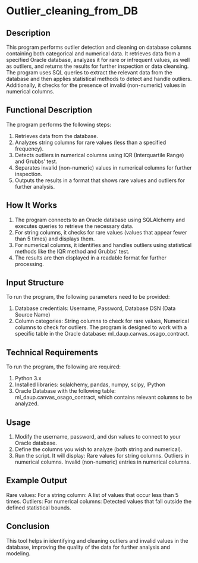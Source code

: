 # Outlier_cleaning_from_DB
## Description
This program performs outlier detection and cleaning on database columns containing both categorical and numerical data. It retrieves data from a specified Oracle database, analyzes it for rare or infrequent values, as well as outliers, and returns the results for further inspection or data cleansing. The program uses SQL queries to extract the relevant data from the database and then applies statistical methods to detect and handle outliers. Additionally, it checks for the presence of invalid (non-numeric) values in numerical columns.

## Functional Description
The program performs the following steps:
1. Retrieves data from the database.
2. Analyzes string columns for rare values (less than a specified frequency).
3. Detects outliers in numerical columns using IQR (Interquartile Range) and Grubbs’ test.
4. Separates invalid (non-numeric) values in numerical columns for further inspection.
5. Outputs the results in a format that shows rare values and outliers for further analysis.

## How It Works
1. The program connects to an Oracle database using SQLAlchemy and executes queries to retrieve the necessary data.
2. For string columns, it checks for rare values (values that appear fewer than 5 times) and displays them.
3. For numerical columns, it identifies and handles outliers using statistical methods like the IQR method and Grubbs’ test.
4. The results are then displayed in a readable format for further processing.

## Input Structure
To run the program, the following parameters need to be provided:
1. Database credentials: Username, Password, Database DSN (Data Source Name)
2. Column categories: String columns to check for rare values, Numerical columns to check for outliers.
The program is designed to work with a specific table in the Oracle database: ml_daup.canvas_osago_contract.

## Technical Requirements
To run the program, the following are required:
1. Python 3.x
2. Installed libraries: sqlalchemy, pandas, numpy, scipy, IPython
3. Oracle Database with the following table: ml_daup.canvas_osago_contract, which contains relevant columns to be analyzed.

## Usage
1. Modify the username, password, and dsn values to connect to your Oracle database.
2. Define the columns you wish to analyze (both string and numerical).
3. Run the script. It will display:
     Rare values for string columns.
     Outliers in numerical columns.
     Invalid (non-numeric) entries in numerical columns.

## Example Output
Rare values: 
  For a string column: A list of values that occur less than 5 times.
Outliers:
  For numerical columns: Detected values that fall outside the defined statistical bounds.

## Conclusion
This tool helps in identifying and cleaning outliers and invalid values in the database, improving the quality of the data for further analysis and modeling.
